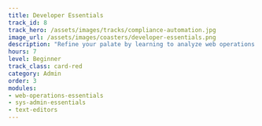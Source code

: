 ```yaml
---
title: Developer Essentials
track_id: 8
track_hero: /assets/images/tracks/compliance-automation.jpg
image_url: /assets/images/coasters/developer-essentials.png
description: "Refine your palate by learning to analyze web operations and describe each component as code in a Chef cookbook. Go hands-on with the tools needed to write, store and test that code in a collaborative DevOps environment."
hours: 7
level: Beginner
track_class: card-red
category: Admin
order: 3
modules:
- web-operations-essentials
- sys-admin-essentials
- text-editors
---
```

